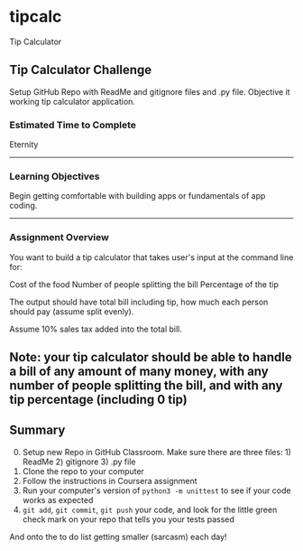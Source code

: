 # tipcalc
Tip Calculator

## Tip Calculator Challenge

Setup GitHub Repo with ReadMe and gitignore files and .py file. Objective it working tip calculator application. 

### Estimated Time to Complete

Eternity

---

### Learning Objectives

Begin getting comfortable with building apps or fundamentals of app coding. 

---

### Assignment Overview

You want to build a tip calculator that takes user's input at the command line for:

Cost of the food
Number of people splitting the bill
Percentage of the tip

The output should have total bill including tip, how much each person should pay (assume split evenly).

Assume 10% sales tax added into the total bill. 

Note: your tip calculator should be able to handle a bill of any amount of many money, with any number of people splitting the bill, and with any tip percentage (including 0 tip)
---

## Summary

0. Setup new Repo in GitHub Classroom. Make sure there are three files: 1) ReadMe 2) gitignore 3) .py file
1. Clone the repo to your computer
2. Follow the instructions in Coursera assignment 
3. Run your computer's version of `python3 -m unittest` to see if your code works as expected
4. `git add`, `git commit`, `git push` your code, and look for the little green check mark on your repo that tells you your tests passed

And onto the to do list getting smaller (sarcasm) each day!
